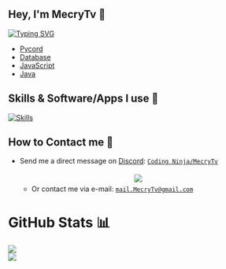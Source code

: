 ## Hey, I'm MecryTv 👋

[![Typing SVG](https://readme-typing-svg.demolab.com?font=Kaushan+Script&pause=1000&color=8B88F8&width=435&lines=Web+Developer;Discord+Bot+Developer;Minecraft+Plugin+Developer)](https://git.io/typing-svg)

- [Pycord](https://github.com/Pycord-Development/pycord)
- [Database](https://github.com/encode/databases)
- [JavaScript](https://www.javascript.com/)
- [Java](https://github.com/java)

## Skills & Software/Apps I use 💎

[![Skills](https://skillicons.dev/icons?i=py,sqlite,photoshop,aftereffects,premiere,illustrator,discord,github,blender,linux,vscode,kotlin)](https://github.com/MecryTv)

## How to Contact me 🔗

  - Send me a direct message on [Discord](https://discord.com): [`Coding Ninja/MecryTv`](https://discord.com/users/1059621019947634739)

    <center>
      <a href='https://discord.com/users/1059621019947634739'>
        <img src="https://discord.c99.nl/widget/theme-3/1059621019947634739.png" style='padding: 5px'>
      </a>
    </center>

    - Or contact me via e-mail: [`mail.MecryTv@gmail.com`](mailto:mail.MecryTv.com)
          
# GitHub Stats 📊
![](https://github-readme-stats.vercel.app/api?username=MecryTv&theme=blueberry&hide_border=false&include_all_commits=false&count_private=false)<br/>
![](https://github-readme-streak-stats.herokuapp.com/?user=MecryTv&theme=blueberry&hide_border=false)<br/>
